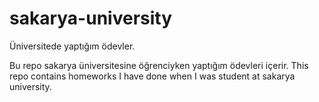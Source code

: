 # sakarya-university
Üniversitede yaptığım ödevler.

Bu repo sakarya üniversitesine öğrenciyken yaptığım ödevleri içerir.
This repo contains homeworks I have done when I was student at sakarya university.
